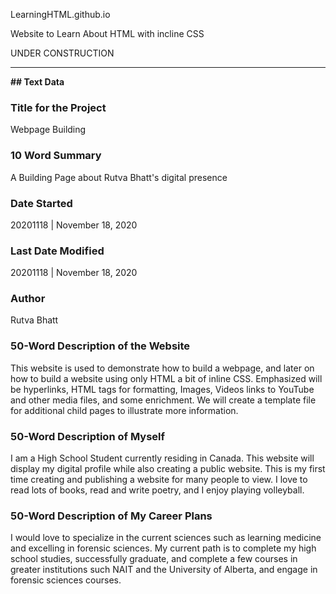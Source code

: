 LearningHTML.github.io

Website to Learn About HTML with incline CSS

UNDER CONSTRUCTION

---

<b>## Text Data</b>

### Title for the Project
Webpage Building

### 10 Word Summary
A Building Page about Rutva Bhatt's digital presence

### Date Started
20201118 | November 18, 2020

### Last Date Modified
20201118 | November 18, 2020

### Author
Rutva Bhatt

### 50-Word Description of the Website
This website is used to demonstrate how to build a webpage, and later on how to build a website using only HTML a bit of inline CSS. Emphasized will be hyperlinks, HTML tags for formatting, Images, Videos links to YouTube and other media files, and some enrichment. We will create a template file for additional child pages to illustrate more information.

### 50-Word Description of Myself
I am a High School Student currently residing in Canada. This website will display my digital profile while also creating a public website. This is my first time creating and publishing a website for many people to view. I love to read lots of books, read and write poetry, and I enjoy playing volleyball.

### 50-Word Description of My Career Plans
I would love to specialize in the current sciences such as learning medicine and excelling in forensic sciences. My current path is to complete my high school studies, successfully graduate, and complete a few courses in greater institutions such NAIT and the University of Alberta, and engage in forensic sciences courses.

